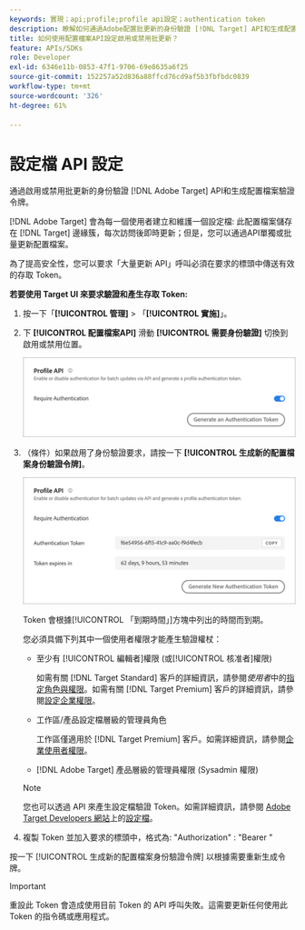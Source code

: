 ```yaml
---
keywords: 實現；api;profile;profile api設定；authentication token
description: 瞭解如何通過Adobe配置批更新的身份驗證 [!DNL Target] API和生成配置檔案驗證令牌。
title: 如何使用配置檔案API設定啟用或禁用批更新？
feature: APIs/SDKs
role: Developer
exl-id: 6346e11b-0853-47f1-9706-69e8635a6f25
source-git-commit: 152257a52d836a88ffcd76cd9af5b3fbfbdc0839
workflow-type: tm+mt
source-wordcount: '326'
ht-degree: 61%

---
```


# 設定檔 API 設定

通過啟用或禁用批更新的身份驗證 [!DNL Adobe Target] API和生成配置檔案驗證令牌。

[!DNL Adobe Target] 會為每一個使用者建立和維護一個設定檔: 此配置檔案儲存在 [!DNL Target] 邊緣簇，每次訪問後即時更新；但是，您可以通過API單獨或批量更新配置檔案。

為了提高安全性，您可以要求「大量更新 API」呼叫必須在要求的標頭中傳送有效的存取 Token。

**若要使用 Target UI 來要求驗證和產生存取 Token:**

1. 按一下「**[!UICONTROL 管理]** > 「**[!UICONTROL 實施]**」。
1. 下 **[!UICONTROL 配置檔案API]** 滑動 **[!UICONTROL 需要身份驗證]** 切換到啟用或禁用位置。

   ![](assets/profile_api_settings.png)

1. （條件）如果啟用了身份驗證要求，請按一下 **[!UICONTROL 生成新的配置檔案身份驗證令牌]**。

   ![](assets/profile_api_settings_2.png)

   Token 會根據[!UICONTROL 「到期時間」]方塊中列出的時間而到期。

   您必須具備下列其中一個使用者權限才能產生驗證權杖：

   * 至少有 [!UICONTROL 編輯者]權限 (或[!UICONTROL 核准者]權限)

      如需有關 [!DNL Target Standard] 客戶的詳細資訊，請參閱&#x200B;*使用者*&#x200B;中的[指定角色與權限](/help/main/administrating-target/c-user-management/c-user-management/user-management.md#roles-permissions)。如需有關 [!DNL Target Premium] 客戶的詳細資訊，請參閱[設定企業權限](/help/main/administrating-target/c-user-management/property-channel/properties-overview.md)。

   * 工作區/產品設定檔層級的管理員角色

      工作區僅適用於 [!DNL Target Premium] 客戶。如需詳細資訊，請參閱[企業使用者權限](/help/main/administrating-target/c-user-management/property-channel/properties-overview.md)。

   * [!DNL Adobe Target] 產品層級的管理員權限 (Sysadmin 權限)
   >[!NOTE]
   >
   >您也可以透過 API 來產生設定檔驗證 Token。如需詳細資訊，請參閱 [Adobe Target Developers 網站](https://developers.adobetarget.com/)上的[設定檔](https://developers.adobetarget.com/api/#profiles)。

1. 複製 Token 並加入要求的標頭中，格式為: &quot;Authorization&quot; : &quot;Bearer &quot;

按一下 [!UICONTROL 生成新的配置檔案身份驗證令牌] 以根據需要重新生成令牌。

>[!IMPORTANT]
>
>重設此 Token 會造成使用目前 Token 的 API 呼叫失敗。這需要更新任何使用此 Token 的指令碼或應用程式。
